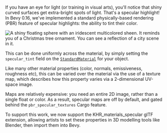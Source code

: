 <!-- Add support for specular tints and maps per the `KHR_materials_specular` glTF extension. -->
<!-- https://github.com/bevyengine/bevy/pull/14069 -->

If you have an eye for light (or training in visual arts), you'll notice that shiny curved surfaces get extra-bright spots of light.
That's a specular highlight!
In Bevy 0.16, we've implemented a standard physically-based rendering (PBR) feature of specular highlights: the ability to tint their color.

![A shiny floating sphere with an iridescent multicolored sheen. It reminds you of a Christmas tree ornament. You can see a reflection of a city scene in it.](specular-tint-sphere.png)

This can be done uniformly across the material, by simply setting the `specular_tint` field on the [`StandardMaterial`] for your object.

Like many other material properties (color, normals, emissiveness, roughness etc), this can be varied over the material via the use of a texture map,
which describes how this property varies via a 2-dimensional UV-space image.

Maps are relatively expensive: you need an entire 2D image, rather than a single float or color.
As a result, specular maps are off by default, and gated behind the `pbr_specular_textures` Cargo feature.

To support this work, we now support the KHR_materials_specular glTF extension, allowing artists to set these properties in 3D modelling tools like Blender, then import them into Bevy.

[`StandardMaterial`]: https://dev-docs.bevyengine.org/bevy/pbr/struct.StandardMaterial.html
